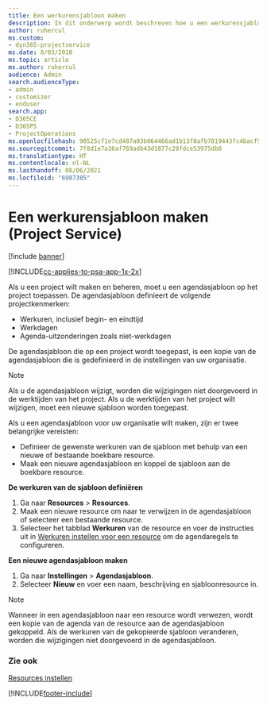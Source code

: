 ```yaml
---
title: Een werkurensjabloon maken
description: In dit onderwerp wordt beschreven hoe u een werkurensjabloon kunt maken in Project Service.
author: ruhercul
ms.custom:
- dyn365-projectservice
ms.date: 8/03/2018
ms.topic: article
ms.author: ruhercul
audience: Admin
search.audienceType:
- admin
- customizer
- enduser
search.app:
- D365CE
- D365PS
- ProjectOperations
ms.openlocfilehash: 90525cf1e7cd487a03b064466ad1b13f8afb7819443fc4bacf9c7d3eee86f0b6
ms.sourcegitcommit: 7f8d1e7a16af769adb43d1877c28fdce53975db8
ms.translationtype: HT
ms.contentlocale: nl-NL
ms.lasthandoff: 08/06/2021
ms.locfileid: "6987385"
---
```

# <a name="create-a-work-hours-template-project-service"></a>Een werkurensjabloon maken (Project Service)

[!include [banner](../includes/psa-now-project-operations.md)]

[!INCLUDE[cc-applies-to-psa-app-1x-2x](../includes/cc-applies-to-psa-app-3x.md)]

Als u een project wilt maken en beheren, moet u een agendasjabloon op het project toepassen. De agendasjabloon definieert de volgende projectkenmerken:

- Werkuren, inclusief begin- en eindtijd
- Werkdagen
- Agenda-uitzonderingen zoals niet-werkdagen

De agendasjabloon die op een project wordt toegepast, is een kopie van de agendasjabloon die is gedefinieerd in de instellingen van uw organisatie.

> [!NOTE]
> Als u de agendasjabloon wijzigt, worden die wijzigingen niet doorgevoerd in de werktijden van het project. Als u de werktijden van het project wilt wijzigen, moet een nieuwe sjabloon worden toegepast.

Als u een agendasjabloon voor uw organisatie wilt maken, zijn er twee belangrijke vereisten:

- Definieer de gewenste werkuren van de sjabloon met behulp van een nieuwe of bestaande boekbare resource.
- Maak een nieuwe agendasjabloon en koppel de sjabloon aan de boekbare resource.

**De werkuren van de sjabloon definiëren**

1. Ga naar **Resources** \> **Resources**.
2. Maak een nieuwe resource om naar te verwijzen in de agendasjabloon of selecteer een bestaande resource.
3. Selecteer het tabblad **Werkuren** van de resource en voer de instructies uit in [Werkuren instellen voor een resource](/dynamics365/field-service/set-work-hours-resource.md) om de agendaregels te configureren.

**Een nieuwe agendasjabloon maken**

1. Ga naar **Instellingen** \> **Agendasjabloon**.
2. Selecteer **Nieuw** en voer een naam, beschrijving en sjabloonresource in.


> [!NOTE]
> Wanneer in een agendasjabloon naar een resource wordt verwezen, wordt een kopie van de agenda van de resource aan de agendasjabloon gekoppeld. Als de werkuren van de gekopieerde sjabloon veranderen, worden die wijzigingen niet doorgevoerd in de agendasjabloon.


### <a name="see-also"></a>Zie ook  
 [Resources instellen](../psa/set-up-resources.md)


[!INCLUDE[footer-include](../includes/footer-banner.md)]
